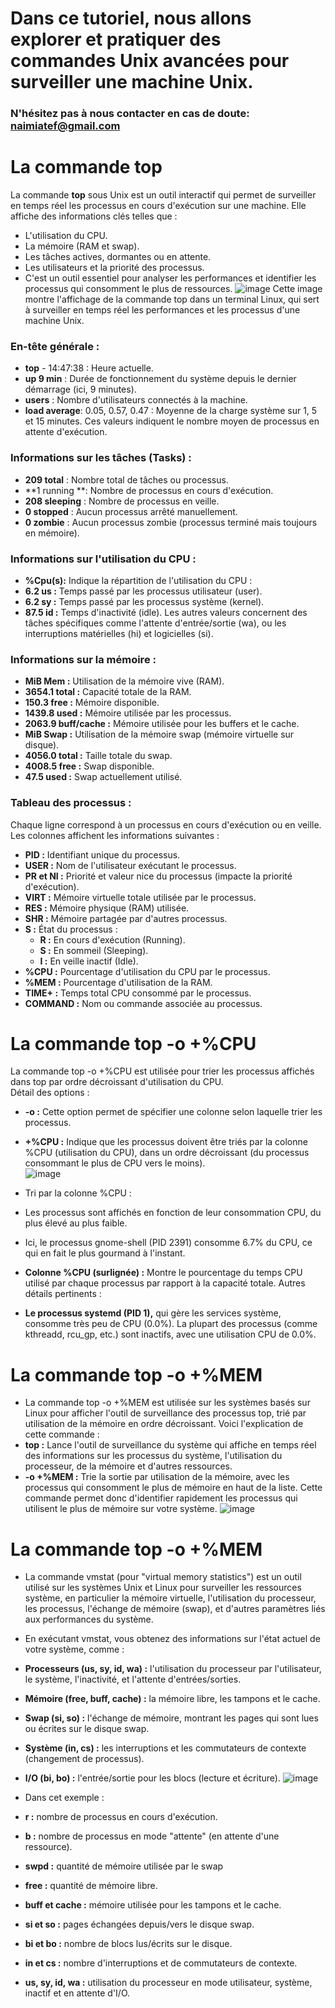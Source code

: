 # Dans ce tutoriel, nous allons explorer et pratiquer des commandes Unix avancées pour surveiller une machine Unix.

### N'hésitez pas à nous contacter en cas de doute: naimiatef@gmail.com
# La commande **top** 
La commande **top** sous Unix est un outil interactif qui permet de surveiller en temps réel les processus en cours d'exécution sur une machine. Elle affiche des informations clés telles que :

- L'utilisation du CPU.
- La mémoire (RAM et swap).
- Les tâches actives, dormantes ou en attente.
- Les utilisateurs et la priorité des processus.
- C'est un outil essentiel pour analyser les performances et identifier les processus qui consomment le plus de ressources.
![image](https://github.com/user-attachments/assets/72c4d053-6fad-46ac-984f-2bbef7ab3267)
Cette image montre l'affichage de la commande top dans un terminal Linux, qui sert à surveiller en temps réel les performances et les processus d'une machine Unix. <br>
### En-tête générale :<br>
- **top** - 14:47:38 : Heure actuelle.<br>
- **up 9 min** : Durée de fonctionnement du système depuis le dernier démarrage (ici, 9 minutes).<br>
- **users** : Nombre d'utilisateurs connectés à la machine.<br>
- **load average**: 0.05, 0.57, 0.47 : Moyenne de la charge système sur 1, 5 et 15 minutes. Ces valeurs indiquent le nombre moyen de processus en attente d'exécution.<br>
### Informations sur les tâches (Tasks) : <br>
- **209 total** : Nombre total de tâches ou processus.
- **1 running **: Nombre de processus en cours d'exécution.
- **208 sleeping** : Nombre de processus en veille.
- **0 stopped** : Aucun processus arrêté manuellement.
- **0 zombie** : Aucun processus zombie (processus terminé mais toujours en mémoire).
### Informations sur l'utilisation du CPU :
- **%Cpu(s):** Indique la répartition de l'utilisation du CPU :
- **6.2 us :** Temps passé par les processus utilisateur (user).
- **6.2 sy :** Temps passé par les processus système (kernel).
- **87.5 id :** Temps d'inactivité (idle).
Les autres valeurs concernent des tâches spécifiques comme l'attente d'entrée/sortie (wa), ou les interruptions matérielles (hi) et logicielles (si).
### Informations sur la mémoire :
- **MiB Mem :** Utilisation de la mémoire vive (RAM).
- **3654.1 total :** Capacité totale de la RAM.
- **150.3 free :** Mémoire disponible.
- **1439.8 used :** Mémoire utilisée par les processus.
- **2063.9 buff/cache :** Mémoire utilisée pour les buffers et le cache.
- **MiB Swap :** Utilisation de la mémoire swap (mémoire virtuelle sur disque).
- **4056.0 total :** Taille totale du swap.
- **4008.5 free :** Swap disponible.
- **47.5 used :** Swap actuellement utilisé.
### Tableau des processus :
Chaque ligne correspond à un processus en cours d'exécution ou en veille. Les colonnes affichent les informations suivantes :

- **PID :** Identifiant unique du processus.
- **USER :** Nom de l'utilisateur exécutant le processus.
- **PR et NI :** Priorité et valeur nice du processus (impacte la priorité d'exécution).
- **VIRT :** Mémoire virtuelle totale utilisée par le processus.
- **RES :** Mémoire physique (RAM) utilisée.
- **SHR :** Mémoire partagée par d'autres processus.
- **S :** État du processus :<br>
  - **R :** En cours d'exécution (Running).<br>
  - **S :** En sommeil (Sleeping).<br>
  - **I :** En veille inactif (Idle).<br>
- **%CPU :** Pourcentage d'utilisation du CPU par le processus.
- **%MEM :** Pourcentage d'utilisation de la RAM.
- **TIME+ :** Temps total CPU consommé par le processus.
- **COMMAND :** Nom ou commande associée au processus.
# La commande **top -o +%CPU** 
La commande top -o +%CPU est utilisée pour trier les processus affichés dans top par ordre décroissant d'utilisation du CPU. <br>
Détail des options : <br>
- **-o :** Cette option permet de spécifier une colonne selon laquelle trier les processus.
- **+%CPU :** Indique que les processus doivent être triés par la colonne %CPU (utilisation du CPU), dans un ordre décroissant (du processus consommant le plus de CPU vers le moins). <br>
![image](https://github.com/user-attachments/assets/ade2d66d-4c0b-437c-b36e-f262cd6d4b13) <br>
- Tri par la colonne %CPU :
- Les processus sont affichés en fonction de leur consommation CPU, du plus élevé au plus faible.
- Ici, le processus gnome-shell (PID 2391) consomme 6.7% du CPU, ce qui en fait le plus gourmand à l'instant.
- **Colonne %CPU (surlignée) :**
Montre le pourcentage du temps CPU utilisé par chaque processus par rapport à la capacité totale.
Autres détails pertinents :

- **Le processus systemd (PID 1),** qui gère les services système, consomme très peu de CPU (0.0%).
La plupart des processus (comme kthreadd, rcu_gp, etc.) sont inactifs, avec une utilisation CPU de 0.0%.
# La commande **top -o +%MEM** 
- La commande top -o +%MEM est utilisée sur les systèmes basés sur Linux pour afficher l'outil de surveillance des processus top, trié par utilisation de la mémoire en ordre décroissant. Voici l'explication de cette commande :
- **top :** Lance l'outil de surveillance du système qui affiche en temps réel des informations sur les processus du système, l'utilisation du processeur, de la mémoire et d'autres ressources.
- **-o +%MEM :** Trie la sortie par utilisation de la mémoire, avec les processus qui consomment le plus de mémoire en haut de la liste.
Cette commande permet donc d'identifier rapidement les processus qui utilisent le plus de mémoire sur votre système.
![image](https://github.com/user-attachments/assets/d6fb30d4-2a6a-40ba-9a09-dbc06360d3b8)

# La commande **top -o +%MEM** 
- La commande vmstat (pour "virtual memory statistics") est un outil utilisé sur les systèmes Unix et Linux pour surveiller les ressources système, en particulier la mémoire virtuelle, l'utilisation du processeur, les processus, l'échange de mémoire (swap), et d'autres paramètres liés aux performances du système.

- En exécutant vmstat, vous obtenez des informations sur l'état actuel de votre système, comme :

- **Processeurs (us, sy, id, wa) :** l'utilisation du processeur par l'utilisateur, le système, l'inactivité, et l'attente d'entrées/sorties.
- **Mémoire (free, buff, cache) :** la mémoire libre, les tampons et le cache.
- **Swap (si, so) :** l'échange de mémoire, montrant les pages qui sont lues ou écrites sur le disque swap.
- **Système (in, cs) :** les interruptions et les commutateurs de contexte (changement de processus).
- **I/O (bi, bo) :** l'entrée/sortie pour les blocs (lecture et écriture).
![image](https://github.com/user-attachments/assets/0c1b216b-b1e2-409d-a087-c8c185b9fcf2)
- Dans cet exemple :
- **r :** nombre de processus en cours d'exécution.
- **b :** nombre de processus en mode "attente" (en attente d'une ressource).
- **swpd :** quantité de mémoire utilisée par le swap
- **free :** quantité de mémoire libre.
- **buff et cache :** mémoire utilisée pour les tampons et le cache.
- **si et so :** pages échangées depuis/vers le disque swap.
- **bi et bo :** nombre de blocs lus/écrits sur le disque.
- **in et cs :** nombre d'interruptions et de commutateurs de contexte.
- **us, sy, id, wa :** utilisation du processeur en mode utilisateur, système, inactif et en attente d'I/O.



